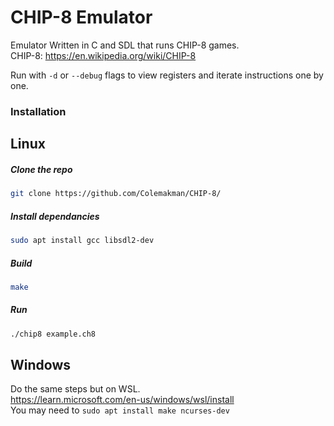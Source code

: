 # CHIP-8 Emulator

Emulator Written in C and SDL that runs CHIP-8 games.  
CHIP-8: https://en.wikipedia.org/wiki/CHIP-8  

Run with `-d` or `--debug` flags to view registers and iterate instructions one by one. 

### Installation

## Linux

##### Clone the repo
```bash
git clone https://github.com/Colemakman/CHIP-8/
```
##### Install dependancies

```bash
sudo apt install gcc libsdl2-dev
```
##### Build

```bash
make
```
##### Run

```bash
./chip8 example.ch8
```

## Windows

Do the same steps but on WSL.  
https://learn.microsoft.com/en-us/windows/wsl/install  
You may need to `sudo apt install make ncurses-dev`  

